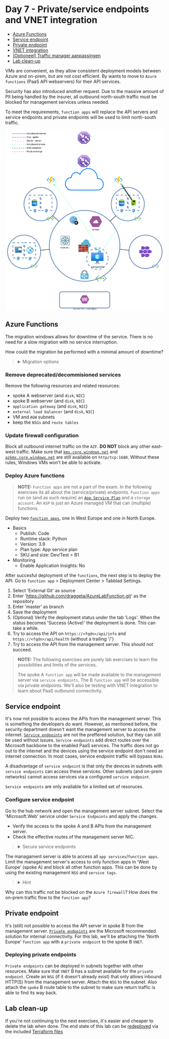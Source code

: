 # Day 7 - Private/service endpoints and VNET integration

* [Azure Functions](#azure-functions)
* [Service endpoint](#service-endpoint)
* [Private endpoint](#private-endpoint)
* [VNET integration](#vnet-integration)
* [(Optioneel) Traffic manager aanpassingen](#optioneel-traffic-manager-aanpassingen)
* [Lab clean-up](#lab-clean-up)

VMs are convenient, as they allow consistent deployment models between Azure and on-prem, but are not cost efficient. By wants to move to `Azure functions` (PaaS API webservers) for their API services.

Security has also introduced another request. Due to the massive amount of PII being handled by the insurer, all outbound north-south traffic must be blocked for management services unless needed.

To meet the requirements, `function apps` will replace the API servers and service endpoints and private endpoints will be used to limit north-south traffic.

![Private and service endpoint topology](./data/pe_se.svg)

## Azure Functions

The migration windows allows for downtime of the service. There is no need for a slow migration with no service interruption.

How could the migration be performed with a minimal amount of downtime?

> <details><summary>Migration options</summary>
>
> There are many options. Downtime can be limited with DNS record changes or by using `AGW`, `traffic manager` or `Azure front door` as load balancers. `NVAs` are of course also a possibile solution.

</details>

### Remove deprecated/decommisioned services

Remove the following resources and related resources:
* spoke A webserver (and `disk`, `NIC`)
* spoke B webserver (and `disk`, `NIC`)
* `application gateway` (and `disk`, `NIC`)
* `external load balancer` (and `disk`, `NIC`)
* VM and `AGW` subnets
* keep the `NSGs` and `route tables`

### Update firewall configuration

Block all outbound internet traffic on the `AZF`. **DO NOT** block any other east-west traffic. Make sure that [`kms.core.windows.net`](https://learn.microsoft.com/en-us/troubleshoot/azure/virtual-machines/custom-routes-enable-kms-activation#solution) and [`azkms.core.windows.net`](https://learn.microsoft.com/en-us/troubleshoot/azure/virtual-machines/custom-routes-enable-kms-activation#solution) are still available on `http/tcp:1688`. Without these rules, Windows VMs won't be able to activate.

### Deploy Azure functions

> **NOTE:** `Function apps` are not a part of the exam. In the following exercises its all about the (service/private) endpoints. `Function apps` run on (and as such require) an  [`App Service Plan`](https://learn.microsoft.com/en-us/azure/app-service/overview-hosting-plans) and a `storage account`. An `ASP` is just an Azure managed VM that can (multiple) functions.

Deploy two [`function apps`](https://learn.microsoft.com/en-us/azure/azure-functions/functions-create-function-app-portal), one in West Europe and one in North Europe.
* Basics
    * Publish: Code
    * Runtime stack: Python
    * Version: 3.9
    * Plan type: App service plan
    * SKU and size: Dev/Test > B1
* Monitoring
    * Enable Application Insights: No

After succesful deployment of the `functions`, the next step is to deploy the API. Go to `function app` > Deployment Center > Tabblad Settings.
1. Select 'External Git' as source
1. Enter 'https://github.com/draggeta/AzureLabFunction.git' as the repository
1. Enter 'master' as branch
1. Save the deployment
1. (Optional) Verify the deployment status under the tab 'Logs'. When the status becomes 'Success (Active)' the deployment is done. This can take a while.
1. Try to access the API on `https://<fqdn>/api/info` and `https://<fqdn>/api/health` (without a trailing '/')
1. Try to access the API from the management server. This should not succeed.

> **NOTE:** The following exercises are purely lab exercises to learn the possibilities and limits of the services.
>
> The spoke A `function app` will be made available to the management server via `service endpoints`. The B `function app` will be accessible via private endpoints. We'll also be testing with VNET integration to learn about PaaS outbound connectivity.

## Service endpoint

It's now not possible to access the APIs from the management server. This is something the developers do want. However, as mentioned before, the security department doesn't want the management server to access the internet.
[`Service endpoints`](https://learn.microsoft.com/en-us/azure/virtual-network/virtual-network-service-endpoints-overview) are not the preffered solution, but they can still be used without issues. `Service endpoints` add direct routes over the Microsoft backbone to the enabled PaaS services. The traffic does not go out to the internet and the devices using the service endpoint don't need an internet connection. In most cases, service endpoint traffic will bypass `NVAs`.

A disadvantage of `service endpoint` is that only the devices in subnets with `service endpoints` can access these services. Other subnets (and on-prem networks) cannot access services via a configured `service endpoint`. 

`Service endpoints` are only available for a limited set of resoruces.

### Configure service endpoint 

Go to the hub network and open the management server subnet. Select the 'Microsoft.Web' service under `Service Endpoints` and apply the changes. 
* Verify the access to the spoke A and B APIs from the management server. 
* Check the effective routes of the management server NIC.

> <details><summary>Secure service endpoints</summary>
>
> When a `service endpoint` is attached to a subnet, every device in that subnet's able to access resources of the `service endpoint` type. This may be an issue. Outbound traffic  to `service endpoints` can be limited by using `NSGs` and [`service tags`](https://learn.microsoft.com/en-us/azure/virtual-network/service-tags-overview).
>
> `Storage accounts` `service endpoints` can also use [`service endpoint policies`](https://learn.microsoft.com/en-us/azure/virtual-network/virtual-network-service-endpoint-policies-overview) to limit traffic only to specific storage accounts.

</details>

The managament server is able to access all `app services`/`function apps`. Limit the management server's access to only function apps in 'West Europe' (spoke A) and block all other function apps. This can be done by using the existing management `NSG` and `service tags`.

> <details><summary>Hint</summary>
>
> This action requires more than one outbound rule.

</details>

Why can this traffic not be blocked on the `Azure firewall`?
How does the on-prem traffic flow to the `function app`?

## Private endpoint

It's (still) not possible to access the API server in spoke B from the management server. [`Private endpoints`](https://learn.microsoft.com/en-us/azure/private-link/private-endpoint-overview) are the Microsoft recommended solution for internal connectivity. For this lab, we'll be attaching the 'North Europe' `function app` with a `private endpoint` to the spoke B `VNET`.

### Deploying private endpoints

`Private endpoints` can be deployed in subnets together with other resources. Make sure that `VNET` B has a subnet available for the `private endpoint`. Create an `NSG` (if it doesn't already exist) that only allows inbound HTTP(S) from the management server. Attach the `NSG` to the subnet. Also attach the `spoke` B route table to the subnet to make sure return traffic is able to find its way back.


## Lab clean-up

If you're not continuing to the next exercises, it's easier and cheaper to delete the lab when done. The end state of this lab can be [redeployed](../README_EN.md#lab-checkpoints) via the included [Terraform files](./tf/)
